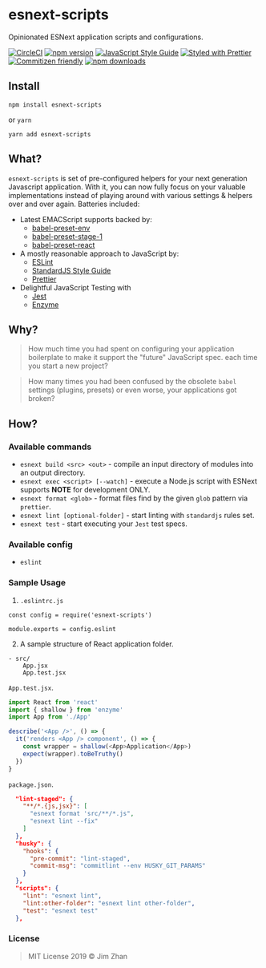 # esnext-scripts

Opinionated ESNext application scripts and configurations.

[![CircleCI](https://circleci.com/gh/jimzhan/esnext-scripts.svg?style=svg)](https://circleci.com/gh/jimzhan/esnext-scripts)
[![npm version](https://badge.fury.io/js/esnext-scripts.svg)](https://www.npmjs.com/package/esnext-scripts)
[![JavaScript Style Guide](https://img.shields.io/badge/code_style-standard-brightgreen.svg)](https://standardjs.com)
[![Styled with Prettier](https://img.shields.io/badge/styled_with-prettier-ff69b4.svg)](https://github.com/prettier/prettier)
[![Commitizen friendly](https://img.shields.io/badge/commitizen-friendly-brightgreen.svg)](http://commitizen.github.io/cz-cli/)
[![npm downloads](https://img.shields.io/npm/dt/esnext-scripts.svg)](https://www.npmjs.com/package/esnext-scripts)


## Install

```shell
npm install esnext-scripts
```

or `yarn`

```shell
yarn add esnext-scripts
```

## What?

`esnext-scripts` is set of pre-configured helpers for your next generation Javascript application. With it, you can now fully focus on your valuable implementations instead of playing around with various settings & helpers over and over again. Batteries included:

- Latest EMACScript supports backed by:
  * [babel-preset-env](https://babeljs.io/docs/en/babel-preset-env/)
  * [babel-preset-stage-1](https://babeljs.io/docs/en/babel-preset-stage-1)
  * [babel-preset-react](https://babeljs.io/docs/en/babel-preset-react)
- A mostly reasonable approach to JavaScript by:
  * [ESLint](https://eslint.org/)
  * [StandardJS Style Guide](https://standardjs.com)
  * [Prettier](https://prettier.io/)
- Delightful JavaScript Testing with
  * [Jest](https://github.com/facebook/jest)
  * [Enzyme](https://github.com/airbnb/enzyme)


## Why?

> How much time you had spent on configuring your application boilerplate to make it support the "future" JavaScript spec. each time you start a new project?

> How many times you had been confused by the obsolete `babel` settings (plugins, presets) or even worse, your applications got broken?


## How?

### Available commands


- `esnext build <src> <out>` - compile an input directory of modules into an output directory.
- `esnext exec <script> [--watch]` - execute a Node.js script with ESNext supports **NOTE** for development ONLY.
- `esnext format <glob>` - format files find by the given `glob` pattern via `prettier`.
- `esnext lint [optional-folder]` - start linting with `standardjs` rules set.
- `esnext test` - start executing your `Jest` test specs.


### Available config


- `eslint`


### Sample Usage

1. `.eslintrc.js`

```
const config = require('esnext-scripts')

module.exports = config.eslint
```


2. A sample structure of React application folder.

```
- src/
    App.jsx
    App.test.jsx
```

`App.test.jsx`.

```javascript
import React from 'react'
import { shallow } from 'enzyme'
import App from './App'

describe('<App />', () => {
  it('renders <App /> component', () => {
    const wrapper = shallow(<App>Application</App>)
    expect(wrapper).toBeTruthy()
  })
}
```

`package.json`.

```json
  "lint-staged": {
    "**/*.{js,jsx}": [
      "esnext format 'src/**/*.js",
      "esnext lint --fix"
    ]
  },
  "husky": {
    "hooks": {
      "pre-commit": "lint-staged",
      "commit-msg": "commitlint --env HUSKY_GIT_PARAMS"
    }
  },
  "scripts": {
    "lint": "esnext lint",
    "lint:other-folder": "esnext lint other-folder",
    "test": "esnext test"
  },
```


### License

> MIT License 2019 © Jim Zhan
